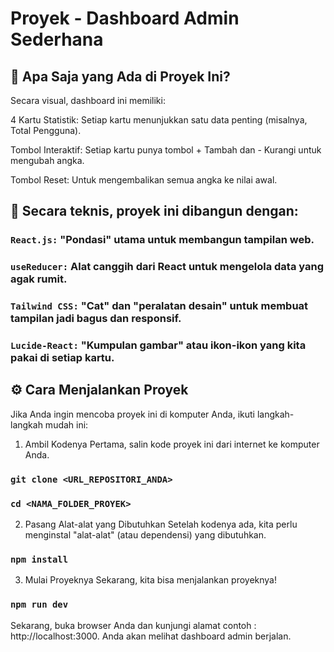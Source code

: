 # Proyek - Dashboard Admin Sederhana



## :pushpin: Apa Saja yang Ada di Proyek Ini?

Secara visual, dashboard ini memiliki:

4 Kartu Statistik: Setiap kartu menunjukkan satu data penting (misalnya, Total Pengguna).

Tombol Interaktif: Setiap kartu punya tombol + Tambah dan - Kurangi untuk mengubah angka.

Tombol Reset: Untuk mengembalikan semua angka ke nilai awal.

## :rocket: Secara teknis, proyek ini dibangun dengan:

### `React.js:` "Pondasi" utama untuk membangun tampilan web.

### `useReducer:` Alat canggih dari React untuk mengelola data yang agak rumit.

### `Tailwind CSS:` "Cat" dan "peralatan desain" untuk membuat tampilan jadi bagus dan responsif.

### `Lucide-React:` "Kumpulan gambar" atau ikon-ikon yang kita pakai di setiap kartu.

## :gear: Cara Menjalankan Proyek

Jika Anda ingin mencoba proyek ini di komputer Anda, ikuti langkah-langkah mudah ini:

1. Ambil Kodenya
Pertama, salin kode proyek ini dari internet ke komputer Anda.

### `git clone <URL_REPOSITORI_ANDA>`
### `cd <NAMA_FOLDER_PROYEK>`

2. Pasang Alat-alat yang Dibutuhkan
Setelah kodenya ada, kita perlu menginstal "alat-alat" (atau dependensi) yang dibutuhkan.

### `npm install`

3. Mulai Proyeknya
Sekarang, kita bisa menjalankan proyeknya!

### `npm run dev`

Sekarang, buka browser Anda dan kunjungi alamat contoh : http://localhost:3000. Anda akan melihat dashboard admin berjalan.

